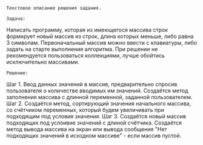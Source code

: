     Текстовое описание решения задания.

    Задача:
Написать программу, которая из имеющегося массива строк формирует новый массив из строк, длина которых меньше, либо равна 3 символам. Первоначальный массив можно ввести с клавиатуры, либо задать на старте выполнения алгоритма. При решении не рекомендуется пользоваться коллекциями, лучше обойтись исключительно массивами.


    Решение:
Шаг 1. Ввод данных значений в массив, предварительно спросив пользователя о количестве вводимых им значений. Создаётся метод заполнения массива с длинной переменной, заданной пользователем.
Шаг 2. Создаётся метод, сортирующий значения начального массива, со счётчиком переменных, который будем увеличивать при подходящим под условия значения.
Шаг 3. Создаётся новый массив подходящих под услоивие значений с длиной счётчика. Создаётся метод вывода массива на экран или вывода сообщения "Нет подходящих значений в исходном массиве" - если массив пустой.